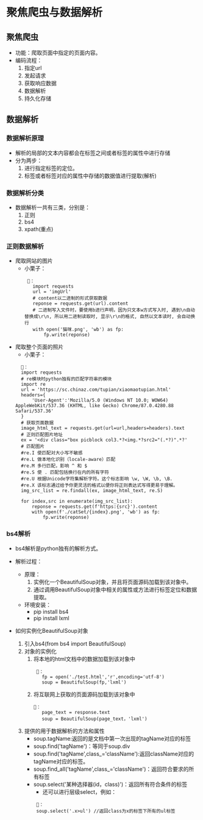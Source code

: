 # 聚焦爬虫与数据解析
## 聚焦爬虫
- 功能：爬取页面中指定的页面内容。
- 编码流程：
   1. 指定url
   2. 发起请求
   3. 获取响应数据
   4. 数据解析
   5. 持久化存储

## 数据解析
### 数据解析原理
- 解析的局部的文本内容都会在标签之间或者标签的属性中进行存储
- 分为两步：
   1. 进行指定标签的定位。
   2. 标签或者标签对应的属性中存储的数据值进行提取(解析)
### 数据解析分类
   - 数据解析一共有三类，分别是：
      1. 正则
      2. bs4
      3. xpath(重点)
### 正则数据解析
- 爬取网站的图片
   - 小栗子：
     ```
      🌰：
        import requests
        url = 'imgUrl'
        # content以二进制的形式获取数据
        reponse = requests.get(url).content
        # 二进制写入文件时，要使用b进行声明，因为只文本w方式写入时, 遇到\n自动替换成\r\n, 所以用二进制读取时, 显示\r\n的格式, 自然以文本读时, 会自动换行
        with open('猫咪.png', 'wb') as fp:
            fp.write(reponse)
     ```
- 爬取整个页面的照片
   - 小栗子：
    ```
      🌰：
      import requests
      # re模块时python独有的匹配字符串的模块
      import re
      url = 'https://sc.chinaz.com/tupian/xiaomaotupian.html'
      headers={
          'User-Agent':'Mozilla/5.0 (Windows NT 10.0; WOW64) AppleWebKit/537.36 (KHTML, like Gecko) Chrome/87.0.4280.88 Safari/537.36'
      }
      # 获取页面数据
      image_html_text = requests.get(url=url,headers=headers).text
      # 正则匹配图片地址
      ex = '<div class="box picblock col3.*?<img.*?src2="(.*?)".*?'
      # 匹配图片
      #re.I	使匹配对大小写不敏感
      #re.L	做本地化识别（locale-aware）匹配
      #re.M	多行匹配，影响 ^ 和 $
      #re.S	使 . 匹配包括换行在内的所有字符
      #re.U	根据Unicode字符集解析字符。这个标志影响 \w, \W, \b, \B.
      #re.X	该标志通过给予你更灵活的格式以便你将正则表达式写得更易于理解。
      img_src_list = re.findall(ex, image_html_text, re.S)

      for index,src in enumerate(img_src_list):
          reponse = requests.get(f'https:{src}').content
          with open(f'./catSet/{index}.png', 'wb') as fp:
              fp.write(reponse)
    ```

### bs4解析
- bs4解析是python独有的解析方式。
- 解析过程：
   - 原理：
      1. 实例化一个BeautifulSoup对象，并且将页面源码加载到该对象中。
      2. 通过调用BeautifulSoup对象中相关的属性或方法进行标签定位和数据提取。
   - 环境安装：
      - pip install bs4
      - pip install lxml

- 如何实例化BeautifulSoup对象
   1. 引入bs4(from bs4 import BeautifulSoup)
   2. 对象的实例化
      1. 将本地的html文档中的数据加载到该对象中
         ```
          🌰：
            fp = open('./test.html','r',encoding='utf-8')
            soup = BeautifulSoup(fp,'lxml')
         ```
      2. 将互联网上获取的页面源码加载到该对象中
         ```
         🌰：
            page_text = response.text
            soup = BeautifulSoup(page_text，'lxml')
         ```
   3. 提供的用于数据解析的方法和属性
      - soup.tagName:返回的是文档中第一次出现的tagName对应的标签
      - soup.find('tagName')：等同于soup.div
      - soup.find('tagName',class_='className'):返回className对应的tagName对应的标签。
      - soup.find_all('tagName',class_='className')：返回符合要求的所有标签
      - soup.select('某种选择器(id，class)')：返回所有符合条件的标签
         - 还可以进行层级select，例如：
         ```
          🌰：
          soup.select('.x>ul') //返回class为x的标签下所有的ul标签
         ```






